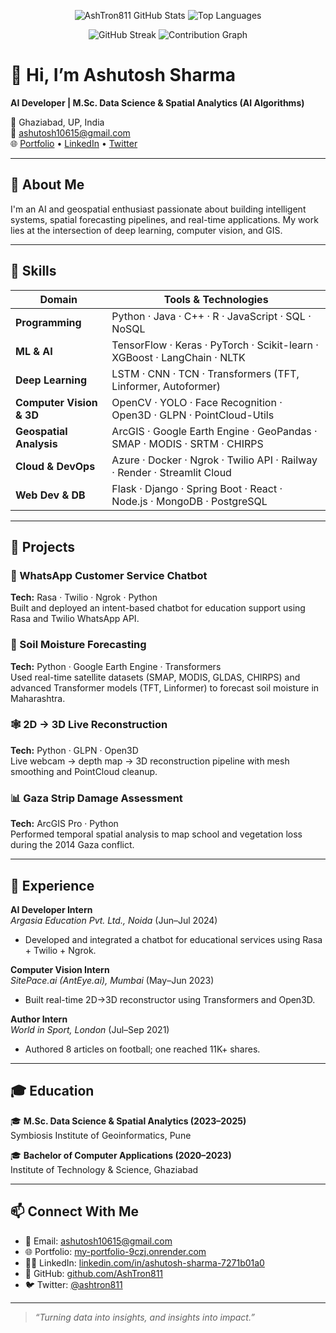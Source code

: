 <!-- GitHub Profile Stats and Graphs -->
<p align="center">
  <img src="https://github-readme-stats.vercel.app/api?username=AshTron811&show_icons=true&theme=tokyonight&count_private=true" alt="AshTron811 GitHub Stats" />
  <img src="https://github-readme-stats.vercel.app/api/top-langs/?username=AshTron811&layout=compact&theme=tokyonight" alt="Top Languages" />
</p>

<p align="center">
  <img src="https://github-readme-streak-stats.herokuapp.com/?user=AshTron811&theme=tokyonight" alt="GitHub Streak" />
  <img src="https://github-readme-activity-graph.cyclic.app/graph?username=AshTron811&theme=react-dark&area=true&hide_border=true" alt="Contribution Graph" />
</p>

# 👋 Hi, I’m Ashutosh Sharma  
**AI Developer | M.Sc. Data Science & Spatial Analytics (AI Algorithms)**  

📍 Ghaziabad, UP, India  
📧 ashutosh10615@gmail.com  
🌐 [Portfolio](https://my-portfolio-9czj.onrender.com) • [LinkedIn](https://www.linkedin.com/in/ashutosh-sharma-7271b01a0/) • [Twitter](https://twitter.com/ashtron811)

---

## 🧠 About Me

I'm an AI and geospatial enthusiast passionate about building intelligent systems, spatial forecasting pipelines, and real-time applications. My work lies at the intersection of deep learning, computer vision, and GIS.

---

## 🔧 Skills

| Domain                   | Tools & Technologies |
|--------------------------|----------------------|
| **Programming**          | Python · Java · C++ · R · JavaScript · SQL · NoSQL |
| **ML & AI**              | TensorFlow · Keras · PyTorch · Scikit-learn · XGBoost · LangChain · NLTK |
| **Deep Learning**        | LSTM · CNN · TCN · Transformers (TFT, Linformer, Autoformer) |
| **Computer Vision & 3D** | OpenCV · YOLO · Face Recognition · Open3D · GLPN · PointCloud-Utils |
| **Geospatial Analysis**  | ArcGIS · Google Earth Engine · GeoPandas · SMAP · MODIS · SRTM · CHIRPS |
| **Cloud & DevOps**       | Azure · Docker · Ngrok · Twilio API · Railway · Render · Streamlit Cloud |
| **Web Dev & DB**         | Flask · Django · Spring Boot · React · Node.js · MongoDB · PostgreSQL |

---

## 🚀 Projects

### 🤖 WhatsApp Customer Service Chatbot
**Tech:** Rasa · Twilio · Ngrok · Python  
Built and deployed an intent-based chatbot for education support using Rasa and Twilio WhatsApp API.

### 🌱 Soil Moisture Forecasting
**Tech:** Python · Google Earth Engine · Transformers  
Used real-time satellite datasets (SMAP, MODIS, GLDAS, CHIRPS) and advanced Transformer models (TFT, Linformer) to forecast soil moisture in Maharashtra.

### 🕸 2D → 3D Live Reconstruction
**Tech:** Python · GLPN · Open3D  
Live webcam → depth map → 3D reconstruction pipeline with mesh smoothing and PointCloud cleanup.

### 📊 Gaza Strip Damage Assessment
**Tech:** ArcGIS Pro · Python  
Performed temporal spatial analysis to map school and vegetation loss during the 2014 Gaza conflict.

---

## 💼 Experience

**AI Developer Intern**  
*Argasia Education Pvt. Ltd., Noida* (Jun–Jul 2024)  
- Developed and integrated a chatbot for educational services using Rasa + Twilio + Ngrok.

**Computer Vision Intern**  
*SitePace.ai (AntEye.ai), Mumbai* (May–Jun 2023)  
- Built real-time 2D→3D reconstructor using Transformers and Open3D.

**Author Intern**  
*World in Sport, London* (Jul–Sep 2021)  
- Authored 8 articles on football; one reached 11K+ shares.

---

## 🎓 Education

🎓 **M.Sc. Data Science & Spatial Analytics (2023–2025)**  
Symbiosis Institute of Geoinformatics, Pune

🎓 **Bachelor of Computer Applications (2020–2023)**  
Institute of Technology & Science, Ghaziabad

---

## 📫 Connect With Me

- 📧 Email: ashutosh10615@gmail.com  
- 🌐 Portfolio: [my-portfolio-9czj.onrender.com](https://my-portfolio-9czj.onrender.com)  
- 🧑‍💼 LinkedIn: [linkedin.com/in/ashutosh-sharma-7271b01a0](https://www.linkedin.com/in/ashutosh-sharma-7271b01a0)  
- 🐙 GitHub: [github.com/AshTron811](https://github.com/AshTron811)  
- 🐦 Twitter: [@ashtron811](https://twitter.com/ashtron811)

---

> _“Turning data into insights, and insights into impact.”_

